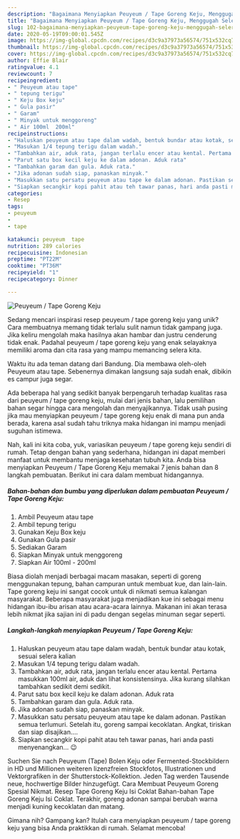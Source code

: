 ```yaml
---
description: "Bagaimana Menyiapkan Peuyeum / Tape Goreng Keju, Menggugah Selera"
title: "Bagaimana Menyiapkan Peuyeum / Tape Goreng Keju, Menggugah Selera"
slug: 102-bagaimana-menyiapkan-peuyeum-tape-goreng-keju-menggugah-selera
date: 2020-05-19T09:00:01.545Z
image: https://img-global.cpcdn.com/recipes/d3c9a37973a56574/751x532cq70/peuyeum-tape-goreng-keju-foto-resep-utama.jpg
thumbnail: https://img-global.cpcdn.com/recipes/d3c9a37973a56574/751x532cq70/peuyeum-tape-goreng-keju-foto-resep-utama.jpg
cover: https://img-global.cpcdn.com/recipes/d3c9a37973a56574/751x532cq70/peuyeum-tape-goreng-keju-foto-resep-utama.jpg
author: Effie Blair
ratingvalue: 4.1
reviewcount: 7
recipeingredient:
- " Peuyeum atau tape"
- " tepung terigu"
- " Keju Box keju"
- " Gula pasir"
- " Garam"
- " Minyak untuk menggoreng"
- " Air 100ml  200ml"
recipeinstructions:
- "Haluskan peuyeum atau tape dalam wadah, bentuk bundar atau kotak, sesuai selera kalian"
- "Masukan 1/4 tepung terigu dalam wadah."
- "Tambahkan air, aduk rata, jangan terlalu encer atau kental. Pertama masukkan 100ml air, aduk dan lihat konsistensinya. Jika kurang silahkan tambahkan sedikit demi sedikit."
- "Parut satu box kecil keju ke dalam adonan. Aduk rata"
- "Tambahkan garam dan gula. Aduk rata."
- "Jika adonan sudah siap, panaskan minyak."
- "Masukkan satu persatu peuyeum atau tape ke dalam adonan. Pastikan semua terlumuri. Setelah itu, goreng sampai kecoklatan. Angkat, tiriskan dan siap disajikan...."
- "Siapkan secangkir kopi pahit atau teh tawar panas, hari anda pasti menyenangkan... 😉"
categories:
- Resep
tags:
- peuyeum
- 
- tape

katakunci: peuyeum  tape 
nutrition: 289 calories
recipecuisine: Indonesian
preptime: "PT22M"
cooktime: "PT36M"
recipeyield: "1"
recipecategory: Dinner

---
```



![Peuyeum / Tape Goreng Keju](https://img-global.cpcdn.com/recipes/d3c9a37973a56574/751x532cq70/peuyeum-tape-goreng-keju-foto-resep-utama.jpg)

Sedang mencari inspirasi resep peuyeum / tape goreng keju yang unik? Cara membuatnya memang tidak terlalu sulit namun tidak gampang juga. Jika keliru mengolah maka hasilnya akan hambar dan justru cenderung tidak enak. Padahal peuyeum / tape goreng keju yang enak selayaknya memiliki aroma dan cita rasa yang mampu memancing selera kita.

Waktu itu ada teman datang dari Bandung. Dia membawa oleh-oleh Peuyeum atau tape. Sebenernya dimakan langsung saja sudah enak, dibikin es campur juga segar.

Ada beberapa hal yang sedikit banyak berpengaruh terhadap kualitas rasa dari peuyeum / tape goreng keju, mulai dari jenis bahan, lalu pemilihan bahan segar hingga cara mengolah dan menyajikannya. Tidak usah pusing jika mau menyiapkan peuyeum / tape goreng keju enak di mana pun anda berada, karena asal sudah tahu triknya maka hidangan ini mampu menjadi suguhan istimewa.


Nah, kali ini kita coba, yuk, variasikan peuyeum / tape goreng keju sendiri di rumah. Tetap dengan bahan yang sederhana, hidangan ini dapat memberi manfaat untuk membantu menjaga kesehatan tubuh kita. Anda bisa menyiapkan Peuyeum / Tape Goreng Keju memakai 7 jenis bahan dan 8 langkah pembuatan. Berikut ini cara dalam membuat hidangannya.

<!--inarticleads1-->

##### Bahan-bahan dan bumbu yang diperlukan dalam pembuatan Peuyeum / Tape Goreng Keju:

1. Ambil  Peuyeum atau tape
1. Ambil  tepung terigu
1. Gunakan  Keju Box keju
1. Gunakan  Gula pasir
1. Sediakan  Garam
1. Siapkan  Minyak untuk menggoreng
1. Siapkan  Air 100ml - 200ml


Biasa diolah menjadi berbagai macam masakan, seperti di goreng menggunakan tepung, bahan campuran untuk membuat kue, dan lain-lain. Tape goreng keju ini sangat cocok untuk di nikmati semua kalangan masyarakat. Beberapa masyarakat juga menjadikan kue ini sebagai menu hidangan ibu-ibu arisan atau acara-acara lainnya. Makanan ini akan terasa lebih nikmat jika sajian ini di padu dengan segelas minuman segar seperti. 

<!--inarticleads2-->

##### Langkah-langkah menyiapkan Peuyeum / Tape Goreng Keju:

1. Haluskan peuyeum atau tape dalam wadah, bentuk bundar atau kotak, sesuai selera kalian
1. Masukan 1/4 tepung terigu dalam wadah.
1. Tambahkan air, aduk rata, jangan terlalu encer atau kental. Pertama masukkan 100ml air, aduk dan lihat konsistensinya. Jika kurang silahkan tambahkan sedikit demi sedikit.
1. Parut satu box kecil keju ke dalam adonan. Aduk rata
1. Tambahkan garam dan gula. Aduk rata.
1. Jika adonan sudah siap, panaskan minyak.
1. Masukkan satu persatu peuyeum atau tape ke dalam adonan. Pastikan semua terlumuri. Setelah itu, goreng sampai kecoklatan. Angkat, tiriskan dan siap disajikan....
1. Siapkan secangkir kopi pahit atau teh tawar panas, hari anda pasti menyenangkan... 😉


Suchen Sie nach Peuyeum (Tape) Bolen Keju oder Fermented-Stockbildern in HD und Millionen weiteren lizenzfreien Stockfotos, Illustrationen und Vektorgrafiken in der Shutterstock-Kollektion. Jeden Tag werden Tausende neue, hochwertige Bilder hinzugefügt. Cara Membuat Peuyeum Goreng Spesial Nikmat. Resep Tape Goreng Keju Isi Coklat Bahan-bahan Tape Goreng Keju Isi Coklat. Terakhir, goreng adonan sampai berubah warna menjadi kuning kecoklatan dan matang. 

Gimana nih? Gampang kan? Itulah cara menyiapkan peuyeum / tape goreng keju yang bisa Anda praktikkan di rumah. Selamat mencoba!

